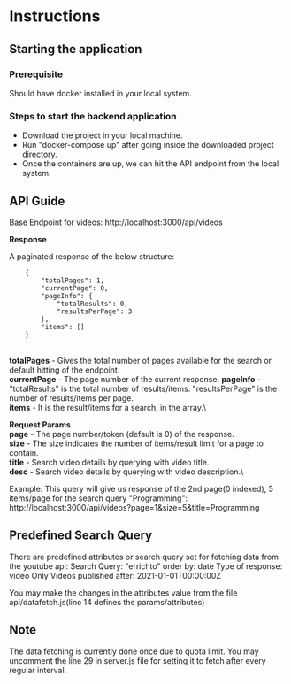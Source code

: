 

# Instructions

## Starting the application
### Prerequisite
Should have docker installed in your local system.

### Steps to start the backend application
* Download the project in your local machine.
* Run "docker-compose up" after going inside the downloaded project directory.
* Once the containers are up, we can hit the API endpoint from the local system.
## API Guide

Base Endpoint for videos: http://localhost:3000/api/videos

**Response**

A paginated response of the below structure:
```
    {
        "totalPages": 1,
        "currentPage": 0,
        "pageInfo": {
            "totalResults": 0,
            "resultsPerPage": 3
        },
        "items": []
    }
```
\
**totalPages** - Gives the total number of pages available for the search or default hitting of the endpoint.\
**currentPage** - The page number of the current response.
**pageInfo** - "totalResults" is the total number of results/items. "resultsPerPage" is the number of results/items per page.\
**items** - It is the result/items for a search, in the array.\

**Request Params**\
**page** - The page number/token (default is 0) of the response.\
**size** - The size indicates the number of items/result limit for a page to contain.\
**title** - Search video details by querying with video title.\
**desc** - Search video details by querying with video description.\

Example:
This query will give us response of the 2nd page(0 indexed), 5 items/page for the search query "Programming":
http://localhost:3000/api/videos?page=1&size=5&title=Programming

## Predefined Search Query
There are predefined attributes or search query set for fetching data from the youtube api:
Search Query: "errichto"
order by: date
Type of response: video
Only Videos published after: 2021-01-01T00:00:00Z

You may make the changes in the attributes value from the file api/datafetch.js(line 14 defines the params/attributes)

## Note 
The data fetching is currently done once due to quota limit. You may uncomment the line 29 in server.js file for setting it to fetch after every regular interval.